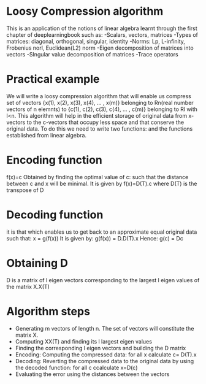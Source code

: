 # Loosy Compression algorithm
This is an application of the notions of linear algebra learnt through the first chapter of deeplearningbook such as:
-Scalars, vectors, matrices
-Types of matrices: diagonal, orthogonal, singular, identity
-Norms: Lp, L-infinity, Frobenius norl, Euclidean(L2) norm
-Eigen decomposition of matrices into vectors
-SIngular value decomposition of matrices
-Trace operators

# Practical example
We will write a loosy compression algorithm that will enable us compress set of vectors {x(1), x(2), x(3), x(4), ... , x(m)} belonging to Rn(real number vectors of n elemnts) to {c(1), c(2), c(3), c(4), ... , c(m)} belonging to Rl with l<n.
This algorithm will help in the efficient storage of original data from x-vectors to the c-vectors that occupy less space and that conserve the original data.
To do this we need to write two functions: <the encoding> and the <decoding> functions established from linear algebra.

# Encoding function
f(x)=c
Obtained by finding the optimal value of c: such that the distance between c and x will be minimal.
It is given by f(x)=D(T).c
where D(T) is the transpose of D
# Decoding function
it is that which enables us to get back to an approximate equal original data such that: x = g(f(x))
It is given by: g(f(x)) = D.D(T).x
Hence: g(c) = Dc
# Obtaining D
D is a matrix of l eigen vectors corresponding to the largest l eigen values of the matrix X.X(T)

# Algorithm steps
- Generating m vectors of length n. The set of vectors will constitute the matrix X.
- Computing XX(T) and finding its l largest eigen values
- Finding the corresponding l eigen vectors and building the D matrix
- Encoding: Computing the compressed data: for all x calculate c= D(T).x
- Decoding: Reverting the compressed data to the original data by using the decoded function: for all c ccalculate x=D(c)
- Evaluating the error using the distances between the vectors 
